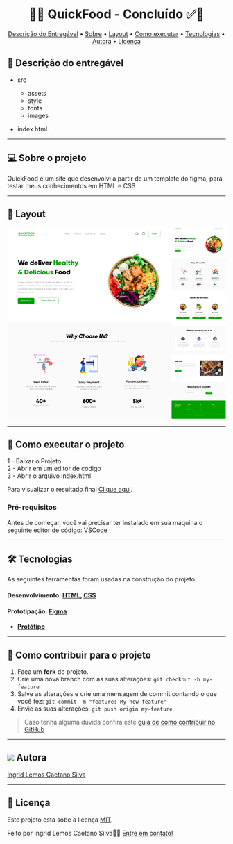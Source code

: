 <h1 align="center"> 
	  🚀✅ QuickFood - Concluído ✅🚀
</h1>

<!-- MODELO MENU DE NAVEGAÇÃO -->
<p align="center">
 <a href="#-descrição-do-entregável">Descrição do Entregável</a> •
 <a href="#-sobre-o-projeto">Sobre</a> •
<!--  <a href="#-funcionalidades">Funcionalidades</a> • -->
 <a href="#-layout">Layout</a> • 
 <a href="#-como-executar-o-projeto">Como executar</a> • 
 <a href="#-tecnologias">Tecnologias</a> • 
 <a href="#-autora">Autora</a> • 
 <a href="#-licença">Licença</a>
</p>

<!-- MODELO DE DESCRIÇÃO -->
## 📄 Descrição do entregável

- src
  - assets
  - style
  - fonts
  - images

- index.html

---


<!-- MODELO DESCRIÇÃO SOBRE O PROJETO: -->
## 💻 Sobre o projeto

<!-- EXPLICA O MOTIVO DO PROJETO -->
QuickFood é um site que desenvolvi a partir de um template do figma, para testar meus conhecimentos em HTML e CSS

<!-- LINHA DE DIVISÃO: -->
---

<!-- EXEMPLO DE LAYOUT: -->
## 🎨 Layout

![Web1](https://github.com/IngridLemosCaetano/Quick-Food/blob/main/src/assets/images/layout.png)

---

<!-- ---------------------------------------------------------------------- -->

<!-- MODELO DE COMO EXECUTAR O PROJETO -->
## 🚀 Como executar o projeto

1 - Baixar o Projeto <br>
2 - Abrir em um editor de código <br>
3 - Abrir o arquivo index.html <br>

Para visualizar o resultado final [Clique aqui](https://ingridlemoscaetano.github.io/Quick-Food/).

<!-- ---------------------------------------------------------------------- -->

<!-- MODELO DE PRÉ REQUISITOS -->
### Pré-requisitos

Antes de começar, você vai precisar ter instalado em sua máquina o seguinte editor de código:
[VSCode](https://code.visualstudio.com/)

---

<!-- ---------------------------------------------------------------------- -->

<!-- MODELO DE TECNOLOGIAS -->
## 🛠 Tecnologias

As seguintes ferramentas foram usadas na construção do projeto:

#### **Desenvolvimento:**  [HTML](https://developer.mozilla.org/en-US/docs/Web/HTML), [CSS](https://developer.mozilla.org/en-US/docs/Web/CSS)


#### **Prototipação:** [Figma](https://www.figma.com/)

- **[Protótipo](https://www.figma.com/community/file/1217740500257404372)**

---

<!-- ---------------------------------------------------------------------- -->

<!-- MODELO DE COMO CONTRIBUIR PARA O PROJETO -->
## 💪 Como contribuir para o projeto

1. Faça um **fork** do projeto.
2. Crie uma nova branch com as suas alterações: `git checkout -b my-feature`
3. Salve as alterações e crie uma mensagem de commit contando o que você fez: `git commit -m "feature: My new feature"`
4. Envie as suas alterações: `git push origin my-feature`
> Caso tenha alguma dúvida confira este [guia de como contribuir no GitHub](./CONTRIBUTING.md)

---

<!-- ---------------------------------------------------------------------- -->

<!-- MODELO DE AUTOR-->
## <img src="https://github.com/user-attachments/assets/c7002718-57e0-4c87-9a47-5c14e509d9ea" width="30px" /> Autora

<a href="https://br.linkedin.com/in/ingrid-lemos-caetano">
Ingrid Lemos Caetano Silva</a>
 <br />
 
---

<!-- ---------------------------------------------------------------------- -->

<!-- MODELO DE LICENÇA -->
## 📝 Licença

Este projeto esta sobe a licença [MIT](./LICENSE).

Feito por Ingrid Lemos Caetano Silva👋🏽 [Entre em contato!](https://br.linkedin.com/in/ingrid-lemos-caetano)

